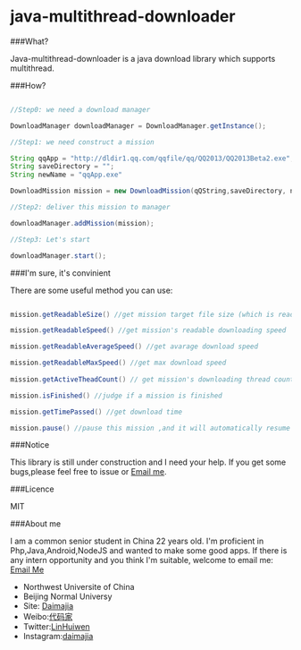 java-multithread-downloader
===========================

###What?

Java-multithread-downloader is a java download library which supports multithread.

###How?

```java

//Step0: we need a download manager

DownloadManager downloadManager = DownloadManager.getInstance(); 

//Step1: we need construct a mission

String qqApp = "http://dldir1.qq.com/qqfile/qq/QQ2013/QQ2013Beta2.exe";
String saveDirectory = "";
String newName = "qqApp.exe"

DownloadMission mission = new DownloadMission(qQString,saveDirectory, newName);

//Step2: deliver this mission to manager

downloadManager.addMission(mission);

//Step3: Let's start

downloadManager.start();

```

###I'm sure, it's convinient

There are some useful method you can use:

```java

mission.getReadableSize() //get mission target file size (which is readable end with KB/MB/GB…)

mission.getReadableSpeed() //get mission's readable downloading speed

mission.getReadableAverageSpeed() //get avarage download speed

mission.getReadableMaxSpeed() //get max download speed
 
mission.getActiveTheadCount() // get mission's downloading thread count

mission.isFinished() //judge if a mission is finished

mission.getTimePassed() //get download time

mission.pause() //pause this mission ,and it will automatically resume when you start again. 

```
###Notice

This library is still under construction and I need your help. If you get some bugs,please feel free to issue or [Email me](mailto:daimajia@gmail.com).

###Licence

MIT

###About me

I am a common senior student in China 22 years old. I'm proficient in Php,Java,Android,NodeJS and wanted to make some good apps. If there is any intern opportunity and you think I'm suitable, welcome to email me:  [Email Me](mailto:smallbeardict@163.com)

*	Northwest Universite of China
*	Beijing Normal Universy
*	Site: [Daimajia](http://www.zhan-dui.com)
*	Weibo:[代码家](http://weibo.com/daimajia)
*	Twitter:[LinHuiwen](http://twitter.com/LinHuiwen)
*	Instagram:[daimajia](http://instagram.com/daimajia)

